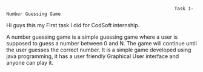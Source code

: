                                                                   Task 1- Number Guessing Game

Hi guys this my First task I did for CodSoft internship.

A number guessing game is a simple guessing game where a user is supposed to guess a number between 0 and N. The game will continue until the user guesses the correct number.
It is a simple game developed using java programming, it has a user friendly Graphical User interface and anyone can play it.

